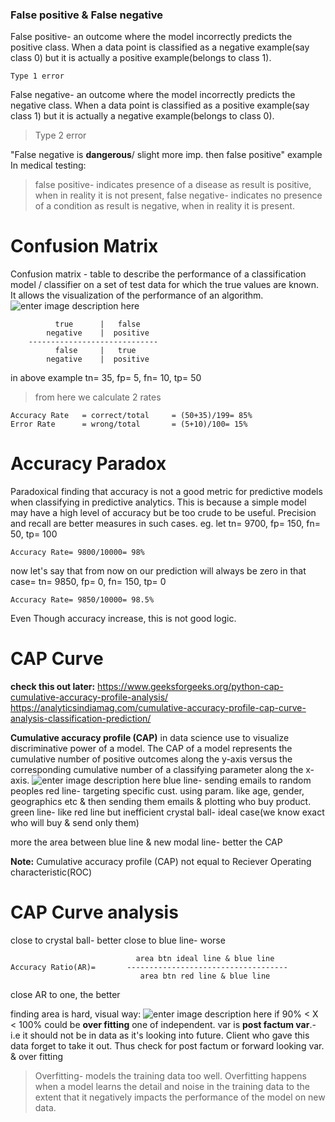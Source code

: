 ### 	False positive & False negative
False positive- an outcome where the model incorrectly predicts the positive class. When a data point is classified as a negative example(say class 0) but it is actually a positive example(belongs to class 1). 

    Type 1 error

False negative- an outcome where the model incorrectly predicts the negative class. When a data point is classified as a positive example(say class 1) but it is actually a negative example(belongs to class 0).

> Type 2 error

"False negative is **dangerous**/ slight more imp. then false positive"
example In medical testing:
> false positive- indicates presence of a disease as result is positive, when in reality it is not present, 
> false negative- indicates no presence of a condition as result is negative, when in reality it is present. 

# 	Confusion Matrix
Confusion matrix - table to describe the performance of a classification model / classifier on a set of test data for which the true values are known. It allows the visualization of the performance of an algorithm.
![enter image description here](https://github.com/DevMAdi/Classkification-Model-Evaluation/blob/master/Screenshot%20%282664%29.png?raw=true)
			
			  true 		|	false
			negative	|  positive
		-----------------------------
			  false		|	true
			negative	|  positive

in above example
tn= 35, fp= 5, fn= 10, tp= 50
> from here we calculate 2 rates
	
	Accuracy Rate 	= correct/total 	= (50+35)/199= 85%
	Error Rate 		= wrong/total 		= (5+10)/100= 15%

# 	Accuracy Paradox
Paradoxical finding that accuracy is not a good metric for predictive models when classifying in predictive analytics. This is because a simple model may have a high level of accuracy but be too crude to be useful. Precision and recall are better measures in such cases.
eg. 
let tn= 9700, fp= 150, fn= 50, tp= 100

    Accuracy Rate= 9800/10000= 98%

now let's say that from now on our prediction will always be zero
in that case= tn= 9850, fp= 0, fn= 150, tp= 0

    Accuracy Rate= 9850/10000= 98.5%

Even Though accuracy increase, this is not good logic.

# 	CAP Curve
**check this out later:**
https://www.geeksforgeeks.org/python-cap-cumulative-accuracy-profile-analysis/
https://analyticsindiamag.com/cumulative-accuracy-profile-cap-curve-analysis-classification-prediction/

**Cumulative accuracy profile (CAP)** in data science use to visualize discriminative power of a model. The CAP of a model represents the cumulative number of positive outcomes along the y-axis versus the corresponding cumulative number of a classifying parameter along the x-axis.
![enter image description here](https://github.com/DevMAdi/Classkification-Model-Evaluation/blob/master/Screenshot%20%282665%29.png?raw=true)
blue line- sending emails to random peoples
red line- targeting specific cust. using param. like age, gender, geographics etc & then sending them emails & plotting who buy product.
green line- like red line but inefficient
crystal ball- ideal case(we know exact who will buy & send only them)

more the area between blue line & new modal line- better the CAP

**Note:**
Cumulative accuracy profile (CAP) not equal to Reciever Operating characteristic(ROC)

# 	CAP Curve analysis
close to crystal ball- better
close to blue line- worse

    							area btn ideal line & blue line
    Accuracy Ratio(AR)= 	  ------------------------------------
    							 area btn red line & blue line

close AR to one, the better

finding area is hard, visual way:
![enter image description here](https://github.com/DevMAdi/Classkification-Model-Evaluation/blob/master/Screenshot%20%282666%29.png?raw=true)
if 90% < X < 100% 
	could be **over fitting**
	one of independent. var is **post factum var**.- i.e it should not be in data as it's looking into future.
	Client who gave this data forget to take it out.
	Thus check for post factum or forward looking var. & over fitting

> Overfitting- models the training data too well. 
> Overfitting happens when a model learns the detail and noise in the training data to the extent that it negatively impacts the performance of the model on new data.
